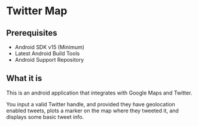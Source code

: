 Twitter Map
==========================================================

Prerequisites
--------------

- Android SDK v15 (Minimum)
- Latest Android Build Tools
- Android Support Repository

What it is
---------------

This is an android application that integrates with Google Maps and Twitter.

You input a valid Twitter handle, and provided they have geolocation enabled tweets, plots a marker on the map where they tweeted it, and displays some basic tweet info.